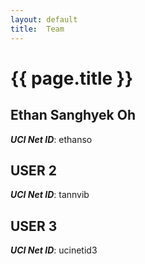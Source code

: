 ```yaml
---
layout: default
title:  Team
---
```


# {{ page.title }}


## Ethan Sanghyek Oh
***UCI Net ID***: ethanso

## USER 2
***UCI Net ID***: tannvib

## USER 3
***UCI Net ID***: ucinetid3
